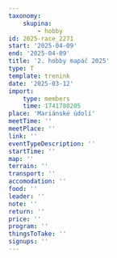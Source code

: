 ```yaml
---
taxonomy:
    skupina:
        - hobby
id: 2025-race_2271
start: '2025-04-09'
end: '2025-04-09'
title: '2. hobby mapáč 2025'
type: T
template: trenink
date: '2025-03-12'
import:
    type: members
    time: 1741780205
place: 'Mariánské údolí'
meetTime: ''
meetPlace: ''
link: ''
eventTypeDescription: ''
startTime: ''
map: ''
terrain: ''
transport: ''
accomodation: ''
food: ''
leader: ''
note: ''
return: ''
price: ''
program: ''
thingsToTake: ''
signups: ''
---
```


